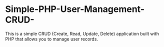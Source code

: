 # Simple-PHP-User-Management-CRUD-
This is a simple CRUD (Create, Read, Update, Delete) application built with PHP that allows you to manage user records.

